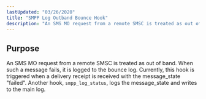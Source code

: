 ```yaml
---
lastUpdated: "03/26/2020"
title: "SMPP Log Outband Bounce Hook"
description: "An SMS MO request from a remote SMSC is treated as out of band When such a message fails it is logged to the bounce log Currently this hook is triggered when a delivery receipt is received with the message state failed Another hook smpp log status logs the message..."
---
```



## <a name="SMPPLogOutbandBounceHook.purpose"></a> Purpose

An SMS MO request from a remote SMSC is treated as out of band. When such a message fails, it is logged to the bounce log. Currently, this hook is triggered when a delivery receipt is received with the message_state "failed". Another hook, `smpp_log_status`, logs the message_state and writes to the main log.